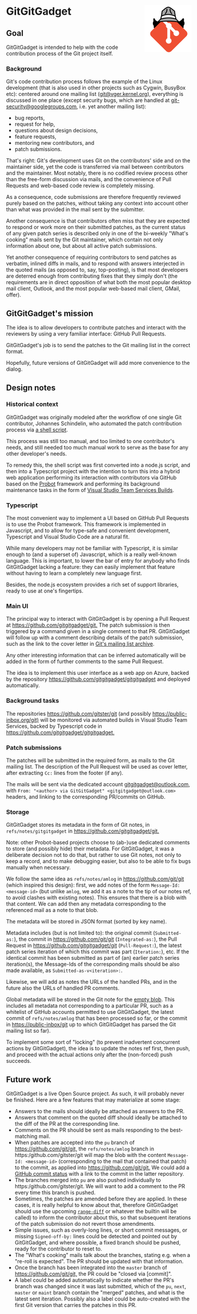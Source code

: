 # GitGitGadget <img alt="logo" width="128px" align="right" src="images/gitgitgadget.png">

## Goal

GitGitGadget is intended to help with the code contribution process of the Git
project itself.

### Background

Git's code contribution process follows the example of the Linux development
(that is also used in other projects such as Cygwin, BusyBox etc): centered
around one mailing list ([git@vger.kernel.org](mailto:git@vger.kernel.org)),
everything is discussed in one place (except security bugs, which are handled at
[git-security@googlegroups.com](mailto:git-security@googlegroups.com), i.e. yet
another mailing list):

- bug reports,
- request for help,
- questions about design decisions,
- feature requests,
- mentoring new contributors, and
- patch submissions.

That's right: Git's development uses Git on the contributors' side and on the
maintainer side, yet the code is transferred via mail between contributors and
the maintainer. Most notably, there is no codified review process other than the
free-form discussion via mails, and the convenience of Pull Requests and
web-based code review is completely missing.

As a consequence, code submissions are therefore frequently reviewed purely
based on the patches, without taking any context into account other than what
was provided in the mail sent by the submitter.

Another consequence is that contributors often miss that they are expected to
respond or work more on their submitted patches, as the current status of any
given patch series is described only in one of the bi-weekly "What's cooking"
mails sent by the Git maintainer, which contain not only information about one,
but about all active patch submissions.

Yet another consequence of requiring contributors to send patches as verbatim,
inlined diffs in mails, and to respond with answers interjected in the quoted
mails (as opposed to, say, top-posting), is that most developers are deterred
enough from contributing fixes that they simply don't (the requirements are in
direct opposition of what both the most popular desktop mail client, Outlook,
and the most popular web-based mail client, GMail, offer).

## GitGitGadget's mission

The idea is to allow developers to contribute patches and interact with the
reviewers by using a very familiar interface: GitHub Pull Requests.

GitGitGadget's job is to send the patches to the Git mailing list in the correct
format.

Hopefully, future versions of GitGitGadget will add more convenience to the dialog.

## Design notes

### Historical context

GitGitGadget was originally modeled after the workflow of one single Git
contributor, Johannes Schindelin, who automated the patch contribution process
via [a shell script](https://github.com/dscho/mail-patch-series).

This process was still too manual, and too limited to one contributor's needs,
and still needed too much manual work to serve as the base for any other
developer's needs.

To remedy this, the shell script was first converted into a node.js script, and
then into a Typescript project with the intention to turn this into a hybrid web
application performing its interaction with contributors via GitHub based on the
[Probot](https://probot.github.io) framework and performing its background
maintenance tasks in the form of [Visual Studio Team Services
Builds](https://docs.microsoft.com/en-us/vsts/build-release/index?view=vsts).

### Typescript

The most convenient way to implement a UI based on GitHub Pull Requests is to
use the Probot framework. This framework is implemented in Javascript, and to
allow for type-safe and convenient development, Typescript and Visual Studio
Code are a natural fit.

While many developers may not be familiar with Typescript, it is similar enough
to (and a superset of) Javascript, which is a really well-known language. This
is important, to lower the bar of entry for anybody who finds GitGitGadget
lacking a feature: they can easily implement that feature without having to
learn a completely new language first.

Besides, the node.js ecosystem provides a rich set of support libraries, ready
to use at one's fingertips.

### Main UI

The principal way to interact with GitGitGadget is by opening a Pull Request at
<https://github.com/gitgitgadget/git.> The patch submission is then triggered by
a command given in a single comment to that PR. GitGitGadget will follow up with
a comment describing details of the patch submission, such as the link to the
cover letter in [Git's mailing list archive](https://public-inbox.org/git).

Any other interesting information that can be inferred automatically will be
added in the form of further comments to the same Pull Request.

The idea is to implement this user interface as a web app on Azure, backed by
the repository <https://github.com/gitgitgadget/gitgitgadget> and deployed
automatically.

### Background tasks

The repositories <https://github.com/gitster/git> (and possibly
<https://public-inbox.org/git)> will be monitored via automated builds in Visual
Studio Team Services, backed by Typescript code in
<https://github.com/gitgitgadget/gitgitgadget.>

### Patch submissions

The patches will be submitted in the required form, as mails to the Git mailing
list. The description of the Pull Request will be used as cover letter, after
extracting `Cc:` lines from the footer (if any).

The mails will be sent via the dedicated account gitgitgadget@outlook.com, with
`From: "<author> via GitGitGadget" <gitgitgadget@outlook.com>` headers, and
linking to the corresponding PR/commits on GitHub.

### Storage

GitGitGadget stores its metadata in the form of Git notes, in
`refs/notes/gitgitgadget` in <https://github.com/gitgitgadget/git.>

Note: other Probot-based projects choose to (ab-)use dedicated comments to store
(and possibly hide) their metadata. For GitGitGadget, it was a deliberate
decision not to do that, but rather to use Git notes, not only to keep a record,
and to make debugging easier, but also to be able to fix bugs manually when
necessary.

We follow the same idea as `refs/notes/amlog` in <https://github.com/git/git>
(which inspired this design): first, we add notes of the form
`Message-Id: <message-id>` (but unlike `amlog`, we add it as a note to the tip
of our notes ref, to avoid clashes with existing notes). This ensures that there
is a blob with that content. We can add then any metadata corresponding to the
referenced mail as a note to that blob.

The metadata will be stored in JSON format (sorted by key name).

Metadata includes (but is not limited to): the original commit
(`Submitted-as:`), the commit in <https://github.com/git/git> (`Integrated-as:`),
the Pull Request in <https://github.com/gitgitgadget/git> (`Pull-Request:`), the
latest patch series iteration of which this commit was part (`Iteration:`), etc.
If the identical commit has been submitted as part of (an) earlier patch series
iteration(s), the Message-Ids of the corresponding mails should be also made
available, as `Submitted-as-v<iteration>:`.

Likewise, we will add as notes the URLs of the handled PRs, and in the future
also the URLs of handled PR comments.

Global metadata will be stored in the Git note for the [empty
blob](https://github.com/git/git/blob/v2.17.0/cache.h#L1026-L1027). This
includes all metadata not corresponding to a particular PR, such as a whitelist
of GitHub accounts permitted to use GitGitGadget, the latest commit of
`refs/notes/amlog` that has been processed so far, or the commit in
<https://public-inbox/git> up to which GitGitGadget has parsed the Git mailing
list so far).

To implement some sort of "locking" (to prevent inadvertent concurrent actions
by GitGitGadget), the idea is to update the notes ref first, then push, and
proceed with the actual actions only after the (non-forced) push succeeds.

## Future work

GitGitGadget is a live Open Source project. As such, it will probably never be
finished. Here are a few features that may materialize at some stage:

- Answers to the mails should ideally be attached as answers to the PR.
- Answers that comment on the quoted diff should ideally be attached to the diff
  of the PR at the corresponding line.
- Comments on the PR should be sent as mails responding to the best-matching
  mail.
- When patches are accepted into the `pu` branch of
  <https://github.com/git/git,> the `refs/notes/amlog` branch in
  https:/github.com/gitster/git will map the blob with the content `Message-Id:
  <message-id>` (corresponding to the mail that contained that patch) to the
  commit, as applied into <https://github.com/git/git.> We could add a [GitHub
  commit status](https://developer.github.com/v3/repos/statuses/) with a link to
  the commit in the latter repository.
- The branches merged into `pu` are also pushed individually to
  https:/github.com/gitster/git. We will want to add a comment to the PR every
  time this branch is pushed.
- Sometimes, the patches are amended before they are applied. In these cases, it
  is really helpful to know about that, therefore GitGitGadget should use
  the upcoming
  [`range-diff`](https://public-inbox.org/git/cover.1525361419.git.johannes.schindelin@gmx.de/)
  or whatever the builtin will be called) to inform the contributor about this,
  so that subsequent iterations of the patch submission do not revert those
  amendments.
- Simple issues, such as overly-long lines, or short commit messages, or missing
  `Signed-off-by:` lines could be detected and pointed out by GitGitGadget, and
  where possible, a fixed branch should be pushed, ready for the contributor to
  reset to.
- The "What's cooking" mails talk about the branches, stating e.g. when a
  "re-roll is expected". The PR should be updated with that information.
- Once the branch has been integrated into the `master` branch of
  <https://github.com/git/git,> the PR could be "closed via [commit]".
- A label could be added automatically to indicate whether the PR's branch
  was changed since it was last submitted, which of the `pu`, `next`,
  `master` or `maint` branch contain the "merged" patches, and what is the
  latest sent iteration. Possibly also a label could be auto-created with the
  first Git version that carries the patches in this PR.
